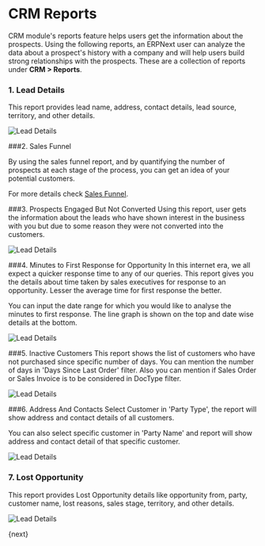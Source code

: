 <!-- add-breadcrumbs -->
<!-- title: CRM Reports -->
# CRM Reports

CRM module's reports feature helps users get the information about the prospects. Using the following reports, an ERPNext user can analyze the data about a prospect's history with a company and will help users build strong relationships with the prospects. These are a collection of reports under **CRM > Reports**.

### 1. Lead Details

This report provides lead name, address, contact details, lead source, territory, and other details.

<img alt="Lead Details" class="screenshot" src="{{docs_base_url}}/assets/img/crm/report/lead.png">

###2. Sales Funnel

By using the sales funnel report, and by quantifying the number of prospects at each stage of the process, you can get an idea of your potential customers.

For more details check [Sales Funnel](/docs/v12/user/manual/en/CRM/articles/sales_funnel).

###3. Prospects Engaged But Not Converted
Using this report, user gets the information about the leads who have shown interest in the business with you but due to some reason they were not converted into the customers.

<img alt="Lead Details" class="screenshot"
    src="{{docs_base_url}}/assets/img/crm/report/prospects_engaged_but_not_converted.png">

###4. Minutes to First Response for Opportunity
In this internet era, we all expect a quicker response time to any of our queries. This report gives you the details about time taken by sales executives for response to an opportunity. Lesser the average time for first response the better.

You can input the date range for which you would like to analyse the minutes to first response. The line graph is shown on the top and date wise details at the bottom.

<img alt="Lead Details" class="screenshot" src="{{docs_base_url}}/assets/img/crm/report/minutes_to_first_response.png">

###5. Inactive Customers
This report shows the list of customers who have not purchased since specific number of days. You can mention the number of days in 'Days Since Last Order' filter. Also you can mention if Sales Order or Sales Invoice is to be considered in DocType filter.

<img alt="Lead Details" class="screenshot" src="{{docs_base_url}}/assets/img/crm/report/inactive_customers.png">


###6. Address And Contacts
Select Customer in 'Party Type', the report will show address and contact details of all customers.

You can also select specific customer in 'Party Name' and report will show address and contact detail of that specific customer.

<img alt="Lead Details" class="screenshot" src="{{docs_base_url}}/assets/img/crm/report/address_and_contacts.png">

### 7. Lost Opportunity

This report provides Lost Opportunity details like opportunity from, party, customer name, lost reasons, sales stage, territory, and other details.

<img alt="Lead Details" class="screenshot" src="{{docs_base_url}}/assets/img/crm/report/lost_opportunity.png">

{next}
